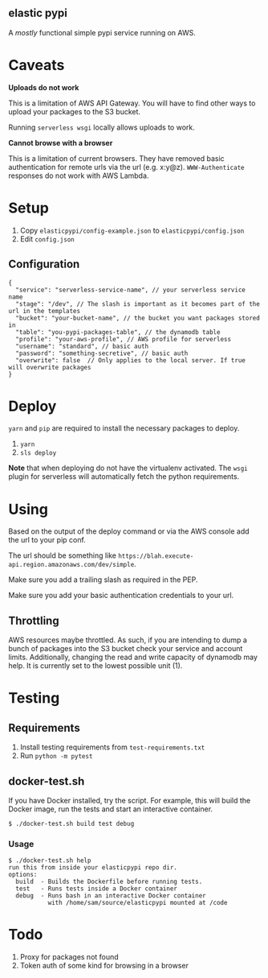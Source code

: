 elastic pypi
------------

A *mostly* functional simple pypi service running on AWS.

# Caveats

**Uploads do not work**

This is a limitation of AWS API Gateway. You will have to find other ways to upload your packages to the S3 bucket.

Running `serverless wsgi` locally allows uploads to work.

**Cannot browse with a browser**

This is a limitation of current browsers. They have removed basic authentication for remote urls via the url (e.g. x:y@z). `WWW-Authenticate` responses do not work with AWS Lambda.

# Setup

1. Copy `elasticpypi/config-example.json` to `elasticpypi/config.json`
1. Edit `config.json`

## Configuration

```
{
  "service": "serverless-service-name", // your serverless service name
  "stage": "/dev", // The slash is important as it becomes part of the url in the templates
  "bucket": "your-bucket-name", // the bucket you want packages stored in
  "table": "you-pypi-packages-table", // the dynamodb table
  "profile": "your-aws-profile", // AWS profile for serverless
  "username": "standard", // basic auth
  "password": "something-secretive", // basic auth
  "overwrite": false  // Only applies to the local server. If true will overwrite packages
}
```

# Deploy

`yarn` and `pip` are required to install the necessary packages to deploy.

1. `yarn`
1. `sls deploy`


**Note** that when deploying do not have the virtualenv activated. The `wsgi` plugin for serverless will automatically fetch the python requirements.

# Using

Based on the output of the deploy command or via the AWS console add the url to your pip conf.

The url should be something like `https://blah.execute-api.region.amazonaws.com/dev/simple`.

Make sure you add a trailing slash as required in the PEP.

Make sure you add your basic authentication credentials to your url.

## Throttling

AWS resources maybe throttled. As such, if you are intending to dump a bunch of packages into the S3 bucket check your
service and account limits. Additionally, changing the read and write capacity of dynamodb may help. It is currently set
to the lowest possible unit (1).

# Testing

## Requirements

1. Install testing requirements from `test-requirements.txt`
1. Run `python -m pytest`

## docker-test.sh

If you have Docker installed, try the script. For example, this will build the Docker image, run the tests and start an
interactive container.

    $ ./docker-test.sh build test debug

### Usage

    $ ./docker-test.sh help
    run this from inside your elasticpypi repo dir.
    options:
      build  - Builds the Dockerfile before running tests.
      test   - Runs tests inside a Docker container
      debug  - Runs bash in an interactive Docker container
               with /home/sam/source/elasticpypi mounted at /code

# Todo

1. Proxy for packages not found
1. Token auth of some kind for browsing in a browser

